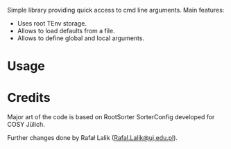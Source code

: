 Simple library providing quick access to cmd line arguments. Main features:

* Uses root TEnv storage.
* Allows to load defaults from a file.
* Allows to define global and local arguments.

# Usage



# Credits

Major art of the code is based on RootSorter SorterConfig developed for COSY
Jülich.

Further changes done by Rafał Lalik (Rafal.Lalik@uj.edu.pl).
